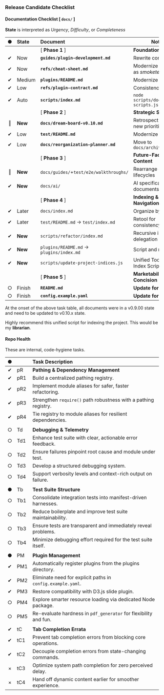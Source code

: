 ### Release Candidate Checklist


#### Documentation Checklist [ `docs/` ]

**State** is interpreted as *Urgency*, *Difficulty*, or *Completeness*

| ● | State   | Document                                | Notes                                 |
|:-:|:--------|:----------------------------------------|---------------------------------------|
|   |         | [ **Phase 1** ]                         | **Foundational Update**               |
| ✔ | Now     | **`guides/plugin-development.md`**      | Rewrite completely                    |
| ✔ | Now     | **`refs/cheat-sheet.md`**               | Modernize - doubles as *smoketester*  |
| ✔ | Medium  | **`plugins/README.md`**                 | Modernize                             |
| ✔ | Low     | **`refs/plugin-contract.md`**           | Consistency                           |
| ✔ | Auto    | **`scripts/index.md`**                  | `node scripts/docs/update-scripts.js` |
|   |         | [ **Phase 2** ]                         | **Strategic Synthesis**               |
| ‖ | **New** | **`docs/dream-board-v0.10.md`**         | Retrospect of reorg + new priorities  |
| ✔ | Low     | **`test/README.md`**                    | Modernize                             |
| ✔ | Low     | **`docs/reorganization-planner.md`**    | Move to `docs/archive/v0.10/`         |
|   |         | [ **Phase 3** ]                         | **Future-Facing Content**             |
| ‖ | **New** | `docs/guides/`+`test/e2e/walkthroughs/` | Rearrange `e2e`, lifecycles           |
| ✔ | **New** | `docs/ai/`                              | AI specification documents**          |
|   |         | [ **Phase 4** ]                         | **Indexing & Navigation**             |
| ✔ | Later   | `docs/index.md`                         | Organize by section                   |
| ✔ | Later   | `test/README.md` → `test/index.md`      | Retool for consistency                |
| ✔ | **New** | `scripts/refactor/index.md`             | Recursive indexing + delegation       |
| ✔ | **New** | `plugins/README.md` → `plugins/index.md`| Script and modernize                  |
| ✔ | **New** | `scripts/update-project-indices.js`     | Unified Tool 'n Doc Index Script      | 
|   |         | [ **Phase 5** ]                         | **Marketability & Concision**         |
| ○ | Finish  | **`README.md`**                         | **Update for v0.10**                  |
| ○ | Finish  | **`config.example.yaml`**               | **Update for v0.10**                  |

At the onset of the above task table, all documents were in a v0.9.00 state and need to be updated to v0.10.x state. 

Highly recommend this unified script for indexing the project. This would be my **librarian**.

#### Repo Health

These are internal, code-hygiene tasks.

| ● |     | Task Description                                                 |
|:-:|:----|:-----------------------------------------------------------------|
| ✔ | pR  | **Pathing & Dependency Management**                              |
| ✔ | pR1 | Build a centralized pathing registry.                            |
| ✔ | pR2 | Implement module aliases for safer, faster refactoring.          |
| ✔ | pR3 | Strengthen `require()` path robustness with a pathing registry.  |
| ✔ | pR4 | Tie registry to module aliases for resilient dependencies.       |
|   |     |                                                                  |
| ○ | Td  | **Debugging & Telemetry**                                        |
| ○ | Td1 | Enhance test suite with clear, actionable error feedback.        |
| ○ | Td2 | Ensure failures pinpoint root cause and module under test.       |
| ○ | Td3 | Develop a structured debugging system.                           |
| ○ | Td4 | Support verbosity levels and context-rich output on failure.     |
|   |     |                                                                  |
| ● | Tb  | **Test Suite Structure**                                         |
| ○ | Tb1 | Consolidate integration tests into manifest-driven harnesses.    |
| ○ | Tb2 | Reduce boilerplate and improve test suite maintainability.       |
| ○ | Tb3 | Ensure tests are transparent and immediately reveal problems.    |
| ○ | Tb4 | Minimize debugging effort required for the test suite itself.    |
|   |     |                                                                  |
| ● | PM  | **Plugin Management**                                            |
| ✔ | PM1 | Automatically register plugins from the plugins directory.       | 
| ✔ | PM2 | Eliminate need for explicit paths in `config.example.yaml`.      |
| ✔ | PM3 | Restore compatibility with D3.js slide plugin.                   |
| ○ | PM4 | Explore smarter resource loading via dedicated Node package.     |
| ○ | PM5 | Re-evaluate hardness in `pdf_generator` for flexibility and fun. |
|   |     |                                                                  |
| ✔ | tC  | **Tab Completion Errata**                                        |
| ✔ | tC1 | Prevent tab completion errors from blocking core operations.     |
| ✔ | tC2 | Decouple completion errors from state-changing commands.         |
| × | tC3 | Optimize system path completion for zero perceived delay.        |
| × | tC4 | Hand off dynamic content earlier for smoother experience.        |

<!--
✔ = Complete
● = In Progress
○ = Open
× = Wontfix
‖ = Paused
-->


